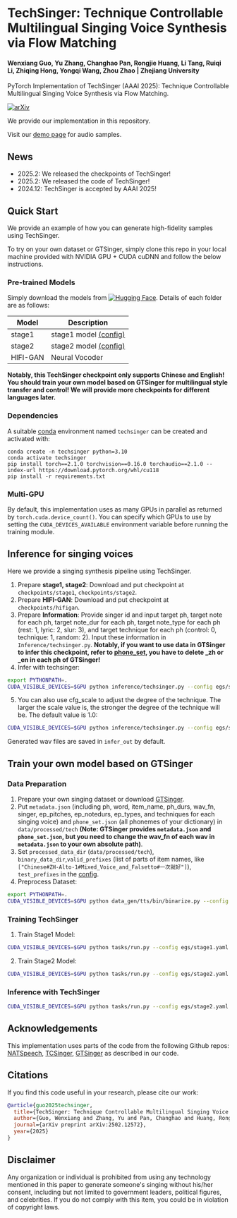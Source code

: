 # TechSinger: Technique Controllable Multilingual Singing Voice Synthesis via Flow Matching

#### Wenxiang Guo, Yu Zhang, Changhao Pan, Rongjie Huang, Li Tang, Ruiqi Li, Zhiqing Hong, Yongqi Wang, Zhou Zhao | Zhejiang University

PyTorch Implementation of TechSinger (AAAI 2025): Technique Controllable Multilingual Singing Voice Synthesis via Flow Matching.

[![arXiv](https://img.shields.io/badge/arXiv-Paper-<COLOR>.svg)](https://arxiv.org/pdf/2502.12572)

We provide our implementation in this repository.

Visit our [demo page](https://tech-singer.github.io) for audio samples.

## News
- 2025.2: We released the checkpoints of TechSinger!
- 2025.2: We released the code of TechSinger!
- 2024.12: TechSinger is accepted by AAAI 2025!

## Quick Start
We provide an example of how you can generate high-fidelity samples using TechSinger.

To try on your own dataset or GTSinger, simply clone this repo in your local machine provided with NVIDIA GPU + CUDA cuDNN and follow the below instructions.

### Pre-trained Models
Simply download the models from [![Hugging Face](https://img.shields.io/badge/%F0%9F%A4%97%20Hugging%20Face-blue)](https://huggingface.co/verstar/TechSinger/tree/main).
Details of each folder are as follows:

| Model       |  Description                                                              | 
|-------------|--------------------------------------------------------------------------|
| stage1 |  stage1 model [(config)](./egs/stage1.yaml) |
| stage2 |  stage2 model [(config)](./egs/stage2.yaml) |
| HIFI-GAN    |  Neural Vocoder                       |

**Notably, this TechSinger checkpoint only supports Chinese and English! You should train your own model based on GTSinger for multilingual style transfer and control! We will provide more checkpoints for different languages later.**

### Dependencies

A suitable [conda](https://conda.io/) environment named `techsinger` can be created
and activated with:

```
conda create -n techsinger python=3.10
conda activate techsinger
pip install torch==2.1.0 torchvision==0.16.0 torchaudio==2.1.0 --index-url https://download.pytorch.org/whl/cu118
pip install -r requirements.txt
```

### Multi-GPU

By default, this implementation uses as many GPUs in parallel as returned by `torch.cuda.device_count()`. 
You can specify which GPUs to use by setting the `CUDA_DEVICES_AVAILABLE` environment variable before running the training module.

## Inference for singing voices

Here we provide a singing synthesis pipeline using TechSinger.

1. Prepare **stage1, stage2**: Download and put checkpoint at `checkpoints/stage1`, `checkpoints/stage2`.
2. Prepare **HIFI-GAN**: Download and put checkpoint at `checkpoints/hifigan`.
3. Prepare **Information**: Provide singer id and input target ph, target note for each ph, target note_dur for each ph, target note_type for each ph (rest: 1, lyric: 2, slur: 3), and target technique for each ph (control: 0, technique: 1, random: 2). Input these information in `Inference/techsinger.py`. **Notably, if you want to use data in GTSinger to infer this checkpoint, refer to [phone_set](./ZHEN_checkpoint_phone_set.json), you have to delete _zh or _en in each ph of GTSinger!**
4. Infer with techsinger:

```bash
export PYTHONPATH=.
CUDA_VISIBLE_DEVICES=$GPU python inference/techsinger.py --config egs/stage2.yaml  --exp_name stage2 --reset
```

5. You can also use cfg_scale to adjust the degree of the technique. The larger the scale value is, the stronger the degree of the technique will be. The default value is 1.0:

```bash
CUDA_VISIBLE_DEVICES=$GPU python inference/techsinger.py --config egs/stage2.yaml  --exp_name stage2 --hparams="cfg_scale=2.0"  --reset
```

Generated wav files are saved in `infer_out` by default.<br>

## Train your own model based on GTSinger

### Data Preparation 

1. Prepare your own singing dataset or download [GTSinger](https://github.com/GTSinger/GTSinger).
2. Put `metadata.json` (including ph, word, item_name, ph_durs, wav_fn, singer, ep_pitches, ep_notedurs, ep_types, and techniques for each singing voice) and `phone_set.json` (all phonemes of your dictionary) in `data/processed/tech` **(Note: GTSinger provides `metadata.json` and `phone_set.json`, but you need to change the wav_fn of each wav in `metadata.json` to your own absolute path)**.
3. Set `processed_data_dir` (`data/processed/tech`), `binary_data_dir`,`valid_prefixes` (list of parts of item names, like `["Chinese#ZH-Alto-1#Mixed_Voice_and_Falsetto#一次就好"]`), `test_prefixes` in the [config](./egs/stage1.yaml).
4. Preprocess Dataset: 

```bash
export PYTHONPATH=.
CUDA_VISIBLE_DEVICES=$GPU python data_gen/tts/bin/binarize.py --config egs/stage1.yaml
```

### Training TechSinger

1. Train Stage1 Model:
```bash
CUDA_VISIBLE_DEVICES=$GPU python tasks/run.py --config egs/stage1.yaml  --exp_name Stage1 --reset
```
2. Train Stage2 Model:
```bash
CUDA_VISIBLE_DEVICES=$GPU python tasks/run.py --config egs/stage2.yaml  --exp_name Stage2 --reset
```

### Inference with TechSinger

```bash
CUDA_VISIBLE_DEVICES=$GPU python tasks/run.py --config egs/stage2.yaml  --exp_name Stage2 --infer
```

## Acknowledgements

This implementation uses parts of the code from the following Github repos:
[NATSpeech](https://github.com/NATSpeech/NATSpeech),
[TCSinger](https://github.com/AaronZ345/TCSinger),
[GTSinger](https://github.com/AaronZ345/GTSinger)
as described in our code.

## Citations ##

If you find this code useful in your research, please cite our work:
```bib
@article{guo2025techsinger,
  title={TechSinger: Technique Controllable Multilingual Singing Voice Synthesis via Flow Matching},
  author={Guo, Wenxiang and Zhang, Yu and Pan, Changhao and Huang, Rongjie and Tang, Li and Li, Ruiqi and Hong, Zhiqing and Wang, Yongqi and Zhao, Zhou},
  journal={arXiv preprint arXiv:2502.12572},
  year={2025}
}
```

## Disclaimer ##

Any organization or individual is prohibited from using any technology mentioned in this paper to generate someone's singing without his/her consent, including but not limited to government leaders, political figures, and celebrities. If you do not comply with this item, you could be in violation of copyright laws.
